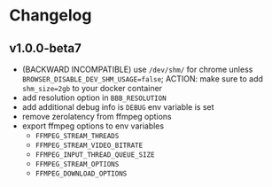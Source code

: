 # Changelog #

## v1.0.0-beta7 ##

- (BACKWARD INCOMPATIBLE) use `/dev/shm/` for chrome unless `BROWSER_DISABLE_DEV_SHM_USAGE=false`; ACTION: make sure to add `shm_size=2gb` to your docker container
- add resolution option in `BBB_RESOLUTION`
- add additional debug info is `DEBUG` env variable is set
- remove zerolatency from ffmpeg options
- export ffmpeg options to env variables
  - `FFMPEG_STREAM_THREADS`
  - `FFMPEG_STREAM_VIDEO_BITRATE`
  - `FFMPEG_INPUT_THREAD_QUEUE_SIZE`
  - `FFMPEG_STREAM_OPTIONS`
  - `FFMPEG_DOWNLOAD_OPTIONS`
